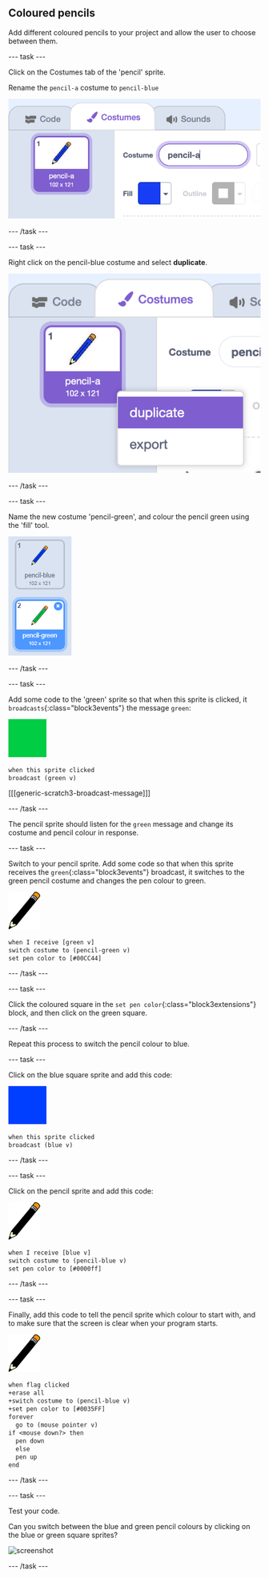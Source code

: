 ## Coloured pencils

Add different coloured pencils to your project and allow the user to choose between them.

--- task ---

Click on the Costumes tab of the 'pencil' sprite. 

Rename the `pencil-a` costume to `pencil-blue`

![rename-pencil](images/rename-pencil.png)

--- /task ---

--- task ---

Right click on the pencil-blue costume and select **duplicate**.

![screenshot](images/paint-blue-duplicate.png)

--- /task ---

--- task ---

Name the new costume 'pencil-green', and colour the pencil green using the 'fill' tool.

![screenshot](images/paint-pencil-green.png)

--- /task ---

--- task ---

Add some code to the 'green' sprite so that when this sprite is clicked, it `broadcasts`{:class="block3events"} the message `green`:

![green square](images/green_square.png)

```blocks3
when this sprite clicked
broadcast (green v)
```

[[[generic-scratch3-broadcast-message]]]

--- /task ---

The pencil sprite should listen for the `green` message and change its costume and pencil colour in response.

--- task ---

Switch to your pencil sprite. Add some code so that when this sprite receives the `green`{:class="block3events"} broadcast, it switches to the green pencil costume and changes the pen colour to green.

![pencil](images/pencil.png)

```blocks3
when I receive [green v]
switch costume to (pencil-green v)
set pen color to [#00CC44]
```

--- /task ---

--- task ---

Click the coloured square in the `set pen color`{:class="block3extensions"} block, and then click on the green square.

--- /task ---

Repeat this process to switch the pencil colour to blue.

--- task ---

Click on the blue square sprite and add this code:

![blue_square](images/blue_square.png)

```blocks3
when this sprite clicked
broadcast (blue v)
```
--- /task --- 

--- task ---

Click on the pencil sprite and add this code:

![pencil](images/pencil.png)

```blocks3
when I receive [blue v]
switch costume to (pencil-blue v)
set pen color to [#0000ff]
```

--- /task --- 

--- task ---

Finally, add this code to tell the pencil sprite which colour to start with, and to make sure that the screen is clear when your program starts.

![pencil](images/pencil.png)

```blocks3
when flag clicked
+erase all
+switch costume to (pencil-blue v)
+set pen color to [#0035FF]
forever
  go to (mouse pointer v)
if <mouse down?> then
  pen down
  else
  pen up
end
```

--- /task ---

--- task ---

Test your code. 

Can you switch between the blue and green pencil colours by clicking on the blue or green square sprites?

![screenshot](images/paint-pens-test.png)

--- /task ---